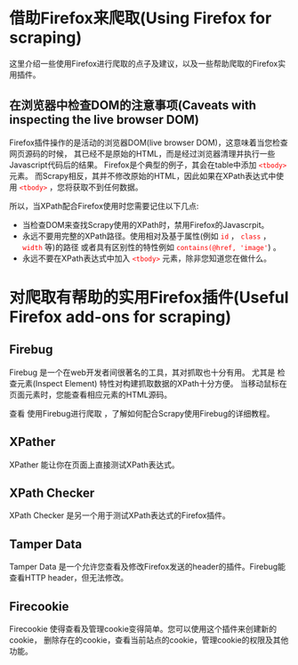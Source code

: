 # 借助Firefox来爬取(Using Firefox for scraping) #

这里介绍一些使用Firefox进行爬取的点子及建议，以及一些帮助爬取的Firefox实用插件。

## 在浏览器中检查DOM的注意事项(Caveats with inspecting the live browser DOM) ##

Firefox插件操作的是活动的浏览器DOM(live browser DOM)，这意味着当您检查网页源码的时候， 其已经不是原始的HTML，而是经过浏览器清理并执行一些Javascript代码后的结果。 Firefox是个典型的例子，其会在table中添加 <font color=red>`<tbody>`</font> 元素。 而Scrapy相反，其并不修改原始的HTML，因此如果在XPath表达式中使用 <font color=red>`<tbody>`</font> ，您将获取不到任何数据。

所以，当XPath配合Firefox使用时您需要记住以下几点:

  - 当检查DOM来查找Scrapy使用的XPath时，禁用Firefox的Javascrpit。
  - 永远不要用完整的XPath路径。使用相对及基于属性(例如 <font color=red>`id`</font> ， <font color=red>`class`</font> ， <font color=red>`width`</font> 等)的路径 或者具有区别性的特性例如 <font color=red>`contains(@href, 'image'`</font>) 。
  - 永远不要在XPath表达式中加入 <font color=red>`<tbody>`</font> 元素，除非您知道您在做什么。


# 对爬取有帮助的实用Firefox插件(Useful Firefox add-ons for scraping) #

## Firebug ##

Firebug 是一个在web开发者间很著名的工具，其对抓取也十分有用。 尤其是 检查元素(Inspect Element) 特性对构建抓取数据的XPath十分方便。 当移动鼠标在页面元素时，您能查看相应元素的HTML源码。

查看 使用Firebug进行爬取 ，了解如何配合Scrapy使用Firebug的详细教程。

## XPather ##

XPather 能让你在页面上直接测试XPath表达式。

## XPath Checker ##

XPath Checker 是另一个用于测试XPath表达式的Firefox插件。

## Tamper Data ##

Tamper Data 是一个允许您查看及修改Firefox发送的header的插件。Firebug能查看HTTP header，但无法修改。

## Firecookie ##

Firecookie 使得查看及管理cookie变得简单。您可以使用这个插件来创建新的cookie， 删除存在的cookie，查看当前站点的cookie，管理cookie的权限及其他功能。